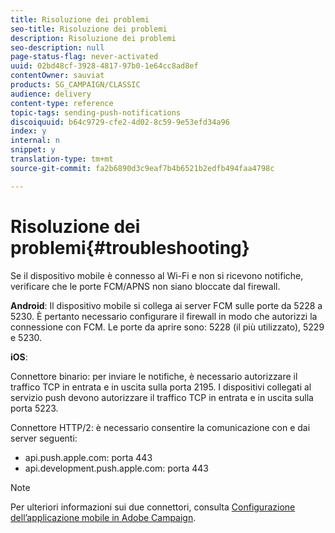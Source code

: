 ```yaml
---
title: Risoluzione dei problemi
seo-title: Risoluzione dei problemi
description: Risoluzione dei problemi
seo-description: null
page-status-flag: never-activated
uuid: 02bd48cf-3928-4817-97b0-1e64cc8ad8ef
contentOwner: sauviat
products: SG_CAMPAIGN/CLASSIC
audience: delivery
content-type: reference
topic-tags: sending-push-notifications
discoiquuid: b64c9729-cfe2-4d02-8c59-9e53efd34a96
index: y
internal: n
snippet: y
translation-type: tm+mt
source-git-commit: fa2b6890d3c9eaf7b4b6521b2edfb494faa4798c

---
```



# Risoluzione dei problemi{#troubleshooting}

Se il dispositivo mobile è connesso al Wi-Fi e non si ricevono notifiche, verificare che le porte FCM/APNS non siano bloccate dal firewall.

**Android**: Il dispositivo mobile si collega ai server FCM sulle porte da 5228 a 5230. È pertanto necessario configurare il firewall in modo che autorizzi la connessione con FCM. Le porte da aprire sono: 5228 (il più utilizzato), 5229 e 5230.

**iOS**:

Connettore binario: per inviare le notifiche, è necessario autorizzare il traffico TCP in entrata e in uscita sulla porta 2195. I dispositivi collegati al servizio push devono autorizzare il traffico TCP in entrata e in uscita sulla porta 5223.

Connettore HTTP/2: è necessario consentire la comunicazione con e dai server seguenti:

* api.push.apple.com: porta 443
* api.development.push.apple.com: porta 443

>[!NOTE]
>
>Per ulteriori informazioni sui due connettori, consulta [Configurazione dell’applicazione mobile in Adobe Campaign](../../delivery/using/configuring-the-mobile-application.md).
